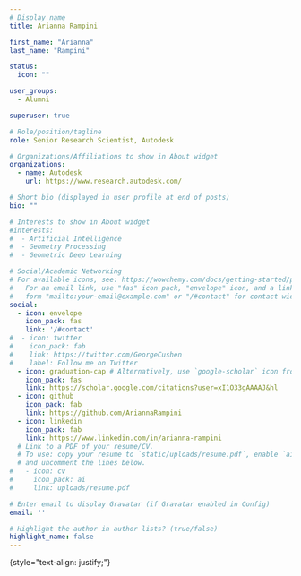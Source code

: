 ```yaml
---
# Display name
title: Arianna Rampini

first_name: "Arianna"
last_name: "Rampini"

status:
  icon: ""

user_groups:
  - Alumni

superuser: true

# Role/position/tagline
role: Senior Research Scientist, Autodesk

# Organizations/Affiliations to show in About widget
organizations:
  - name: Autodesk
    url: https://www.research.autodesk.com/

# Short bio (displayed in user profile at end of posts)
bio: ""

# Interests to show in About widget
#interests:
#  - Artificial Intelligence
#  - Geometry Processing
#  - Geometric Deep Learning

# Social/Academic Networking
# For available icons, see: https://wowchemy.com/docs/getting-started/page-builder/#icons
#   For an email link, use "fas" icon pack, "envelope" icon, and a link in the
#   form "mailto:your-email@example.com" or "/#contact" for contact widget.
social:
  - icon: envelope
    icon_pack: fas
    link: '/#contact'
#  - icon: twitter
#    icon_pack: fab
#    link: https://twitter.com/GeorgeCushen
#    label: Follow me on Twitter
  - icon: graduation-cap # Alternatively, use `google-scholar` icon from `ai` icon pack
    icon_pack: fas
    link: https://scholar.google.com/citations?user=xI1O33gAAAAJ&hl
  - icon: github
    icon_pack: fab
    link: https://github.com/AriannaRampini
  - icon: linkedin
    icon_pack: fab
    link: https://www.linkedin.com/in/arianna-rampini
  # Link to a PDF of your resume/CV.
  # To use: copy your resume to `static/uploads/resume.pdf`, enable `ai` icons in `params.yaml`,
  # and uncomment the lines below.
#   - icon: cv
#     icon_pack: ai
#     link: uploads/resume.pdf

# Enter email to display Gravatar (if Gravatar enabled in Config)
email: ''

# Highlight the author in author lists? (true/false)
highlight_name: false
---
```



{style="text-align: justify;"}
